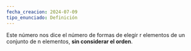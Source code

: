 ```yaml
---
fecha_creacion: 2024-07-09
tipo_enunciado: Definición
---
```

Este número nos dice el número de formas de elegir r elementos de un conjunto de n elementos, **sin considerar el orden**.